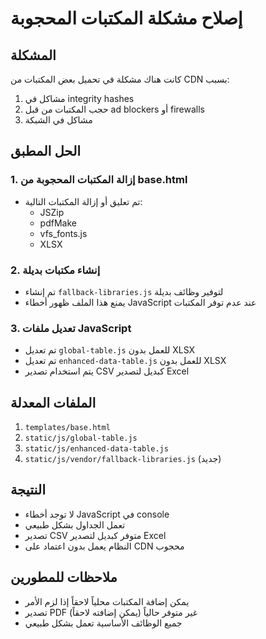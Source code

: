 # إصلاح مشكلة المكتبات المحجوبة

## المشكلة
كانت هناك مشكلة في تحميل بعض المكتبات من CDN بسبب:
1. مشاكل في integrity hashes
2. حجب المكتبات من قبل ad blockers أو firewalls
3. مشاكل في الشبكة

## الحل المطبق

### 1. إزالة المكتبات المحجوبة من base.html
- تم تعليق أو إزالة المكتبات التالية:
  - JSZip
  - pdfMake 
  - vfs_fonts.js
  - XLSX

### 2. إنشاء مكتبات بديلة
- تم إنشاء `fallback-libraries.js` لتوفير وظائف بديلة
- يمنع هذا الملف ظهور أخطاء JavaScript عند عدم توفر المكتبات

### 3. تعديل ملفات JavaScript
- تم تعديل `global-table.js` للعمل بدون XLSX
- تم تعديل `enhanced-data-table.js` للعمل بدون XLSX
- يتم استخدام تصدير CSV كبديل لتصدير Excel

## الملفات المعدلة
1. `templates/base.html`
2. `static/js/global-table.js`
3. `static/js/enhanced-data-table.js`
4. `static/js/vendor/fallback-libraries.js` (جديد)

## النتيجة
- لا توجد أخطاء JavaScript في console
- تعمل الجداول بشكل طبيعي
- تصدير CSV متوفر كبديل لتصدير Excel
- النظام يعمل بدون اعتماد على CDN محجوب

## ملاحظات للمطورين
- يمكن إضافة المكتبات محلياً لاحقاً إذا لزم الأمر
- تصدير PDF غير متوفر حالياً (يمكن إضافته لاحقاً)
- جميع الوظائف الأساسية تعمل بشكل طبيعي
